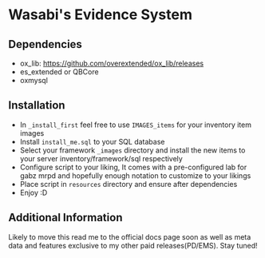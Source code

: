 # Wasabi's Evidence System

## Dependencies
- ox_lib: https://github.com/overextended/ox_lib/releases
- es_extended or QBCore
- oxmysql

## Installation
- In `_install_first` feel free to use `IMAGES_items` for your inventory item images
- Install `install_me.sql` to your SQL database
- Select your framework `_images` directory and install the new items to your server inventory/framework/sql respectively
- Configure script to your liking, It comes with a pre-configured lab for gabz mrpd and hopefully enough notation to customize to your likings
- Place script in `resources` directory and ensure after dependencies
- Enjoy :D

## Additional Information
Likely to move this read me to the official docs page soon as well as meta data and features exclusive to my other paid releases(PD/EMS). Stay tuned!